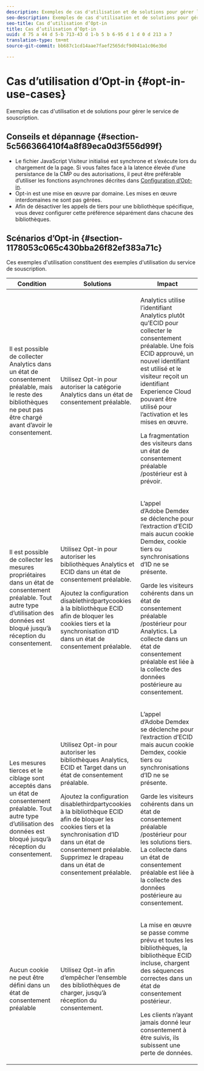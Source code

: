 ```yaml
---
description: Exemples de cas d'utilisation et de solutions pour gérer le service de souscription.
seo-description: Exemples de cas d'utilisation et de solutions pour gérer le service de souscription.
seo-title: Cas d’utilisation d’Opt-in
title: Cas d’utilisation d’Opt-in
uuid: d 75 a 44 d 5-b 713-43 d 1-b 5 b 6-95 d 1 d 0 d 213 a 7
translation-type: tm+mt
source-git-commit: bb687c1cd14aae7faef2565dcf9d041a1c06e3bd

---
```



# Cas d’utilisation d’Opt-in {#opt-in-use-cases}

Exemples de cas d&#39;utilisation et de solutions pour gérer le service de souscription.

## Conseils et dépannage {#section-5c566366410f4a8f89eca0d3f556d99f}

* Le fichier JavaScript Visiteur initialisé est synchrone et s’exécute lors du chargement de la page. Si vous faites face à la latence élevée d’une persistance de la CMP ou des autorisations, il peut être préférable d’utiliser les fonctions asynchrones décrites dans [Configuration d’Opt-in](../../mcvid-implementation-guides/opt-in-service/getting-started.md#section-cf9ab638780141c9b62dc57cf00b7047).
* Opt-in est une mise en œuvre par domaine. Les mises en œuvre interdomaines ne sont pas gérées.
* Afin de désactiver les appels de tiers pour une bibliothèque spécifique, vous devez configurer cette préférence séparément dans chacune des bibliothèques.

## Scénarios d’Opt-in {#section-1178053c065c430bba26f82ef383a71c}

Ces exemples d&#39;utilisation constituent des exemples d&#39;utilisation du service de souscription.

<table id="table_83C85343611344D8A8315157C1B4240F"> 
 <thead> 
  <tr> 
   <th colname="col1" class="entry"> Condition </th> 
   <th colname="col2" class="entry"> Solutions </th> 
   <th colname="col3" class="entry"> Impact </th> 
  </tr>
 </thead>
 <tbody> 
  <tr> 
   <td colname="col1"> <p>Il est possible de collecter Analytics dans un état de consentement préalable, mais le reste des bibliothèques ne peut pas être chargé avant d’avoir le consentement. </p> </td> 
   <td colname="col2"> <p>Utilisez Opt-in pour autoriser la catégorie Analytics dans un état de consentement préalable. </p> </td> 
   <td colname="col3"> <p>Analytics utilise l’identifiant Analytics plutôt qu’ECID pour collecter le consentement préalable. Une fois ECID approuvé, un nouvel identifiant est utilisé et le visiteur reçoit un identifiant Experience Cloud pouvant être utilisé pour l’activation et les mises en œuvre. </p> <p>La fragmentation des visiteurs dans un état de consentement préalable /postérieur est à prévoir. </p> </td> 
  </tr> 
  <tr> 
   <td colname="col1"> <p>Il est possible de collecter les mesures propriétaires dans un état de consentement préalable. Tout autre type d’utilisation des données est bloqué jusqu’à réception du consentement. </p> </td> 
   <td colname="col2"> <p>Utilisez Opt-in pour autoriser les bibliothèques Analytics et ECID dans un état de consentement préalable. </p> <p>Ajoutez la configuration disablethirdpartycookies à la bibliothèque ECID afin de bloquer les cookies tiers et la synchronisation d’ID dans un état de consentement préalable. </p> </td> 
   <td colname="col3"> <p>L’appel d’Adobe Demdex se déclenche pour l’extraction d’ECID mais aucun cookie Demdex, cookie tiers ou synchronisations d’ID ne se présente. </p> <p>Garde les visiteurs cohérents dans un état de consentement préalable /postérieur pour Analytics. La collecte dans un état de consentement préalable est liée à la collecte des données postérieure au consentement. </p> </td> 
  </tr> 
  <tr> 
   <td colname="col1"> <p>Les mesures tierces et le ciblage sont acceptés dans un état de consentement préalable. Tout autre type d’utilisation des données est bloqué jusqu’à réception du consentement. </p> </td> 
   <td colname="col2"> <p>Utilisez Opt-in pour autoriser les bibliothèques Analytics, ECID et Target dans un état de consentement préalable. </p> <p>Ajoutez la configuration <span class="codeph">disablethirdpartycookies</span> à la bibliothèque ECID afin de bloquer les cookies tiers et la synchronisation d’ID dans un état de consentement préalable. Supprimez le drapeau dans un état de consentement préalable. </p> </td> 
   <td colname="col3"> <p>L’appel d’Adobe Demdex se déclenche pour l’extraction d’ECID mais aucun cookie Demdex, cookie tiers ou synchronisations d’ID ne se présente. </p> <p>Garde les visiteurs cohérents dans un état de consentement préalable /postérieur pour les solutions tiers. La collecte dans un état de consentement préalable est liée à la collecte des données postérieure au consentement. </p> </td> 
  </tr> 
  <tr> 
   <td colname="col1"> <p>Aucun cookie ne peut être défini dans un état de consentement préalable </p> </td> 
   <td colname="col2"> <p>Utilisez Opt-in afin d’empêcher l’ensemble des bibliothèques de charger, jusqu’à réception du consentement. </p> </td> 
   <td colname="col3"> <p>La mise en œuvre se passe comme prévu et toutes les bibliothèques, la bibliothèque ECID incluse, chargent des séquences correctes dans un état de consentement postérieur. </p> <p>Les clients n’ayant jamais donné leur consentement à être suivis, ils subissent une perte de données. </p> </td> 
  </tr> 
 </tbody> 
</table>

